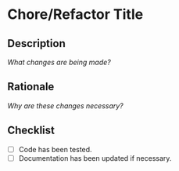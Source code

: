 # Chore/Refactor Title

## Description
_What changes are being made?_

## Rationale
_Why are these changes necessary?_

## Checklist
- [ ] Code has been tested.
- [ ] Documentation has been updated if necessary.
